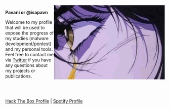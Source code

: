 <img src="girl-cop.gif" width="350px" min-width="300px" max-width="300px" align="right" alt="Angel-Cop-gif">

<b>Pavani or @isapavn</b>

<p>Welcome to my profile that will be used to expose the progress of my studies (malware development/pentest) and my personal tools. Feel free to contact me via <a href="https://twitter.com/isapavn_">Twitter</a> if you have any questions about my projects or publications.</p>

<br>
<br>
<p><a href="https://app.hackthebox.com/users/1167082">Hack The Box Profile</a> | 
<a href="https://open.spotify.com/user/53g3hco3ynriq7u7g1q8jupjt?si=fc2ff360f0604f19">Spotify Profile</a></p>
